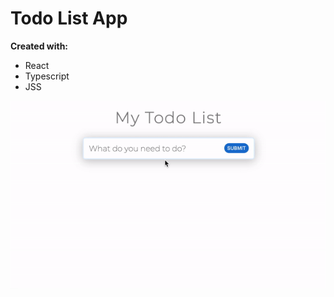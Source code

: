 # Todo List App 
**Created with:**
* React
* Typescript
* JSS

![Todo App](https://raw.githubusercontent.com/ohyland/Todo-List-React/master/todo.gif?token=AMTALICARXZ2EKZIF3LS2NK77DJEG)
